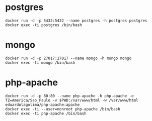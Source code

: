 # postgres

    docker run -d -p 5432:5432 --name postgres -h postgres postgres
    docker exec -ti postgres /bin/bash

# mongo

    docker run -d -p 27017:27017 --name mongo -h mongo mongo
    docker exec -ti mongo /bin/bash

# php-apache

    docker run -d -p 80:80 --name php-apache -h php-apache -e TZ=America/Sao_Paulo -v $PWD:/var/www/html -w /var/www/html eduardolagolima/php-apache:apache
    docker exec -ti --user=nonroot php-apache /bin/bash
    docker exec -ti php-apache /bin/bash
